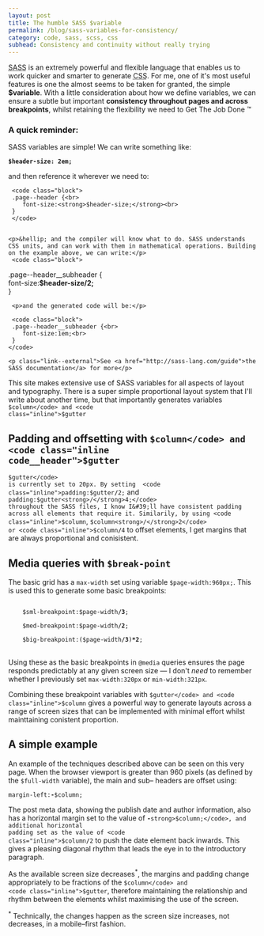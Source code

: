 ```yaml
---
layout: post
title: The humble SASS $variable
permalink: /blog/sass-variables-for-consistency/
category: code, sass, scss, css
subhead: Consistency and continuity without really trying
---
```



<p class="post--intro"><abbr title="Syntactically Awesome Stylesheets">SASS</abbr> is an extremely powerful and flexible language that enables us to work quicker and smarter to generate  <abbr title="Cascading Stylesheets">CSS</abbr>. For me, one of it&#39;s most useful features is one the almost seems to be taken for granted, the simple <strong>$variable</strong>. With a little consideration about how we define variables, we can ensure a subtle but important <strong>consistency throughout pages and across breakpoints</strong>, whilst retaining the flexibility we need to <span title="Really not trade mark">Get The Job Done &trade;</span></p> 

<aside class="callout">
    <h3 class="callout--header__note">A quick reminder:</h3>
    <p>SASS variables are simple! We can  write something like: </p>
    <code class="block"><strong>$header-size: 2em;</strong></code>
    
 <p>and then reference it wherever we need to:</p>
 
     <code class="block">
     .page--header {<br>
        font-size:<strong>$header-size;</strong><br>
     }
     </code>
    
 
    <p>&hellip; and the compiler will know what to do. SASS understands CSS units, and can work with them in mathematical operations. Building on the example above, we can write:</p>
     <code class="block">
  .page--header__subheader {<br>
        font-size:<strong>$header-size/2;</strong><br>
     }
     </code>
     
     <p>and the generated code will be:</p>
     
     <code class="block">
     .page--header__subheader {<br>
        font-size:1em;<br>
     }
    </code>
    
    <p class="link--external">See <a href="http://sass-lang.com/guide">the SASS documentation</a> for more</p>

</aside>


This site makes extensive use of  SASS variables for all aspects of layout and typography. There is a super simple proportional layout system that I&#39;ll write about another time, but that importantly generates variables <code class="inline">$column</code> and <code class="inline">$gutter</code>


## Padding and offsetting with <code class="inline code__header">$column</code> and <code class="inline code__header">$gutter</code> 

<code class="inline">$gutter</code> is currently set to 20px. By setting  <code class="inline">padding:$gutter<strong>/</strong>2;</code> and <code class="inline">padding:$gutter<strong>/</strong>4;</code> throughout the SASS files, I know I&#39;ll have consistent padding across all elements that require it. Similarily, by using <code class="inline">$column</code>,  <code class="inline">$column<strong>/</strong>2</code> or <code class="inline">$column<strong>/</strong>4</code> to offset elements, I get margins that are always proportional and conisistent.



## Media queries with <code class="inline code__header">$break-point</code>

The basic grid has a <code class="inline">max-width</code> set using variable <code class="inline">$page-width:960px;</code>. This is  used this to generate some basic breakpoints:
<pre lang="css">
<code class="block">
    $sml-breakpoint:$page-width<strong>/3</strong>;<br>
    $med-breakpoint:$page-width<strong>/2</strong>;<br>
    $big-breakpoint:($page-width<strong>/3</strong>)<strong>*2</strong>;
</code>
</pre>
Using these as the basic breakpoints in <code class="inline">@media</code> queries ensures the page responds predictably at any given screen size &mdash; I don&#39;t <em>need</em> to  remember whether I previously set <code class="inline">max-width:320px</code> or <code class="inline">min-width:321px</code>.

Combining these breakpoint variables with <code class="inline">$gutter</code> and <code class="inline">$column</code> gives a powerful way to generate layouts across a range of screen sizes that can be implemented with minimal effort whilst mainttaining conistent proportion. 

## A simple example

An example of the techniques described above can be seen on this very page. When the browser viewport is greater than 960 pixels (as defined by the <code class="inline">$full-width</code> variable), the main and sub&ndash; headers are offset using: 

<code class="block">margin-left:<strong>-</strong>$column;</code>

The post meta data, showing the publish date and author information, also has a horizontal margin set to the value of <code class="inline"><strong>-</strong>strong>$column;</code>, and additional horizontal padding set as the value of <code class="inline">$column<strong>/</strong>2</code> to push the date element back inwards. This gives a pleasing diagonal rhythm that leads the eye in to the introductory paragraph. 

As the available screen size decreases<sup class="nb">*</sup>, the margins and padding change appropriately to be fractions of the <code class="inline">$column</code> and <code class="inline">$gutter</code>, therefore maintaining the relationship and rhythm between the elements whilst maximising the use of the screen.


<p class="note"><sup class="nb">*</sup> Technically, the changes happen as the screen size increases, not decreases, in a mobile&ndash;first fashion.</p>









